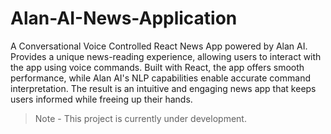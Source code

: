 # Alan-AI-News-Application
A Conversational Voice Controlled React News App powered by Alan AI. Provides a unique news-reading experience, allowing users to interact with the app using voice commands. Built with React, the app offers smooth performance, while Alan AI's NLP capabilities enable accurate command interpretation. The result is an intuitive and engaging news app that keeps users informed while freeing up their hands.
> Note - This project is currently under development.

